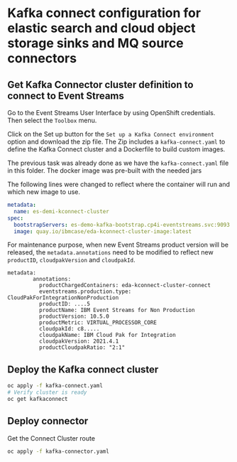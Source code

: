 
# Kafka connect configuration for elastic search and cloud object storage sinks and MQ source connectors

## Get Kafka Connector cluster definition to connect to Event Streams

Go to the Event Streams User Interface by using OpenShift credentials. Then select the `Toolbox` menu.

Click on the Set up button for the `Set up a Kafka Connect environment` option and download the zip file. The Zip
includes a `kafka-connect.yaml` to define the Kafka Connect cluster and a Dockerfile to build custom images.

The previous task was already done as we have the `kafka-connect.yaml` file in this folder. The docker image
was pre-built with the needed jars

The following lines were changed to reflect where the container will run and which new image to use.

```yaml
metadata:
  name: es-demi-kconnect-cluster
spec:
  bootstrapServers: es-demo-kafka-bootstrap.cp4i-eventstreams.svc:9093
  image: quay.io/ibmcase/eda-kconnect-cluster-image:latest
```

For maintenance purpose, when new Event Streams product version will be released, the `metadata.annotations` need to be modified to reflect new `productID`,  `cloudpakVersion` and `cloudpakId`.

```
metadata:
        annotations:
          productChargedContainers: eda-kconnect-cluster-connect
          eventstreams.production.type: CloudPakForIntegrationNonProduction
          productID: ....5
          productName: IBM Event Streams for Non Production
          productVersion: 10.5.0
          productMetric: VIRTUAL_PROCESSOR_CORE
          cloudpakId: c8.....
          cloudpakName: IBM Cloud Pak for Integration
          cloudpakVersion: 2021.4.1
          productCloudpakRatio: "2:1"
```


## Deploy the Kafka connect cluster

```sh
oc apply -f kafka-connect.yaml
# Verify cluster is ready
oc get kafkaconnect
```

## Deploy connector

Get the Connect Cluster route

```sh
oc apply -f kafka-connector.yaml
```